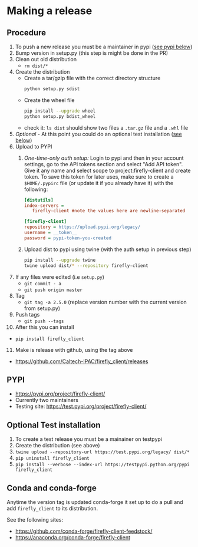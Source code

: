 # Making a release

## Procedure
1. To push a new release you must be a maintainer in pypi ([see pypi below](#pypi))
2. Bump version in setup.py  (this step is might be done in the PR)
3. Clean out old distribution 
   - `rm dist/*`
4. Create the distribution
   - Create a tar/gzip file with the correct directory structure
      ```bash
      python setup.py sdist
      ```
   - Create the wheel file
      ```bash
      pip install --upgrade wheel
      python setup.py bdist_wheel
      ```
   - check it: `ls dist` should show two files a `.tar.gz` file and a `.whl` file
5. _Optional_ - At this point you could do an optional test installation ([see below](#optional-test-installation))
6. Upload to PYPI  
   1. _One-time-only auth setup:_ Login to pypi and then in your account settings, go to the API tokens section and select "Add API token". Give it any name and select scope to project:firefly-client and create token. To save this token for later uses, make sure to create a `$HOME/.pypirc` file (or update it if you already have it) with the following:
      ```ini
      [distutils]
      index-servers =
         firefly-client #note the values here are newline-separated 

      [firefly-client]
      repository = https://upload.pypi.org/legacy/
      username = __token__
      password = pypi-token-you-created
      ```

   2. Upload dist to pypi using twine (with the auth setup in previous step)
      ```bash
      pip install --upgrade twine
      twine upload dist/* --repository firefly-client
      ```
7. If any files were edited (i.e `setup.py`) 
   - `git commit - a`
   - `git push origin master`
8. Tag
   -  `git tag -a 2.5.0`  (replace version number with the current version from setup.py)
9. Push tags
   - `git push --tags`
10. After this you can install 
   - `pip install firefly_client`
11. Make is release with github, using the tag above
   - https://github.com/Caltech-IPAC/firefly_client/releases

## PYPI 

- https://pypi.org/project/firefly-client/
- Currently two maintainers
- Testing site: https://test.pypi.org/project/firefly-client/

## Optional Test installation

1. To create a test release you must be a mainainer on testpypi
2. Create the distribution (see above)
3. `twine upload --repository-url https://test.pypi.org/legacy/ dist/*`
4. `pip uninstall firefly_client`
5. `pip install --verbose --index-url https://testpypi.python.org/pypi firefly_client`

## Conda and conda-forge

Anytime the version tag is updated conda-forge it set up to do a pull and add `firefly_client` to its distribution.

See the following sites:
 - https://github.com/conda-forge/firefly-client-feedstock/
 - https://anaconda.org/conda-forge/firefly-client